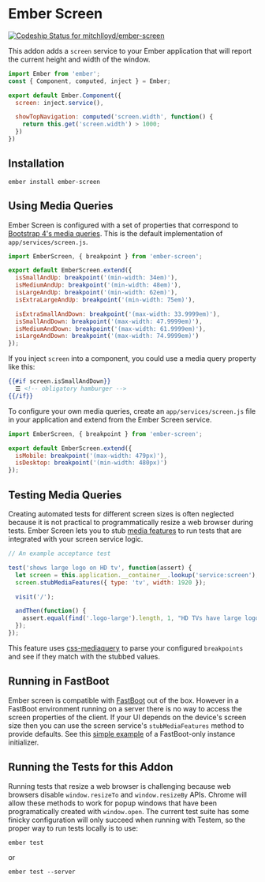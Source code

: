 # Ember Screen

[ ![Codeship Status for mitchlloyd/ember-screen](https://codeship.com/projects/efc09170-87ef-0133-2329-32f8e6acffcd/status?branch=master)](https://codeship.com/projects/123088)

This addon adds a `screen` service to your Ember application that will report
the current height and width of the window.

```javascript
import Ember from 'ember';
const { Component, computed, inject } = Ember;

export default Ember.Component({
  screen: inject.service(),

  showTopNavigation: computed('screen.width', function() {
    return this.get('screen.width') > 1000;
  })
})
```

## Installation

```
ember install ember-screen
```

## Using Media Queries

Ember Screen is configured with a set of properties that correspond to
[Bootstrap 4's media queries](http://v4-alpha.getbootstrap.com/layout/overview/#responsive-breakpoints).
This is the default implementation of `app/services/screen.js`.

```javascript
import EmberScreen, { breakpoint } from 'ember-screen';

export default EmberScreen.extend({
  isSmallAndUp: breakpoint('(min-width: 34em)'),
  isMediumAndUp: breakpoint('(min-width: 48em)'),
  isLargeAndUp: breakpoint('(min-width: 62em)'),
  isExtraLargeAndUp: breakpoint('(min-width: 75em)'),

  isExtraSmallAndDown: breakpoint('(max-width: 33.9999em)'),
  isSmallAndDown: breakpoint('(max-width: 47.9999em)'),
  isMediumAndDown: breakpoint('(max-width: 61.9999em)'),
  isLargeAndDown: breakpoint('(max-width: 74.9999em)')
});
```

If you inject `screen` into a component, you could use a media query property
like this:

```handlebars
{{#if screen.isSmallAndDown}}
  ☰ <!-- obligatory hamburger -->
{{/if}}
```

To configure your own media queries, create an `app/services/screen.js` file
in your application and extend from the Ember Screen service.

```javascript
import EmberScreen, { breakpoint } from 'ember-screen';

export default EmberScreen.extend({
  isMobile: breakpoint('(max-width: 479px)'),
  isDesktop: breakpoint('(min-width: 480px)')
});
```

## Testing Media Queries

Creating automated tests for different screen sizes is often neglected because
it is not practical to programmatically resize a web browser during tests. Ember
Screen lets you to stub [media features](https://developer.mozilla.org/en-US/docs/Web/CSS/Media_Queries/Using_media_queries#Media_features)
to run tests that are integrated with your screen service logic.

```javascript
// An example acceptance test

test('shows large logo on HD tv', function(assert) {
  let screen = this.application.__container__.lookup('service:screen');
  screen.stubMediaFeatures({ type: 'tv', width: 1920 });

  visit('/');

  andThen(function() {
    assert.equal(find('.logo-large').length, 1, "HD TVs have large logo");
  });
});
```

This feature uses [css-mediaquery](https://github.com/ericf/css-mediaquery) to
parse your configured `breakpoints` and see if they match with the stubbed
values.

## Running in FastBoot

Ember screen is compatible with [FastBoot](https://ember-fastboot.com) out
of the box. However in a FastBoot environment running on a server there is
no way to access the screen properties of the client. If your UI depends on
the device's screen size then you can use the screen service's
`stubMediaFeatures` method to provide defaults. See this [simple
example](fastboot-tests/fixtures/fastboot/app/instance-initializers/fastboot/stub-media.js)
of a FastBoot-only instance initializer.

## Running the Tests for this Addon

Running tests that resize a web browser is challenging because web browsers
disable `window.resizeTo` and `window.resizeBy` APIs. Chrome will allow these
methods to work for popup windows that have been programatically created with
`window.open`. The current test suite has some finicky configuration will only
succeed when running with Testem, so the proper way to run tests locally is to
use:

```
ember test
```

or

```
ember test --server
```

